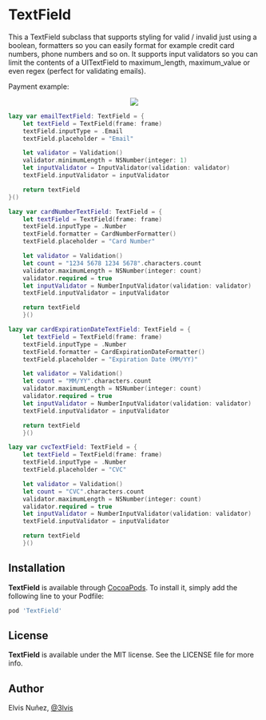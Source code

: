 # TextField

This a TextField subclass that supports styling for valid / invalid just using a boolean, formatters so you can easily format for example credit card numbers, phone numbers and so on. It supports input validators so you can limit the contents of a UITextField to maximum_length, maximum_value or even regex (perfect for validating emails).

Payment example:

<p align="center">
  <img src="https://raw.githubusercontent.com/3lvis/TextField/master/GitHub/payment2.gif"/>
</p>

```swift
lazy var emailTextField: TextField = {
    let textField = TextField(frame: frame)
    textField.inputType = .Email
    textField.placeholder = "Email"

    let validator = Validation()
    validator.minimumLength = NSNumber(integer: 1)
    let inputValidator = InputValidator(validation: validator)
    textField.inputValidator = inputValidator

    return textField
}()

lazy var cardNumberTextField: TextField = {
    let textField = TextField(frame: frame)
    textField.inputType = .Number
    textField.formatter = CardNumberFormatter()
    textField.placeholder = "Card Number"

    let validator = Validation()
    let count = "1234 5678 1234 5678".characters.count
    validator.maximumLength = NSNumber(integer: count)
    validator.required = true
    let inputValidator = NumberInputValidator(validation: validator)
    textField.inputValidator = inputValidator

    return textField
    }()

lazy var cardExpirationDateTextField: TextField = {
    let textField = TextField(frame: frame)
    textField.inputType = .Number
    textField.formatter = CardExpirationDateFormatter()
    textField.placeholder = "Expiration Date (MM/YY)"

    let validator = Validation()
    let count = "MM/YY".characters.count
    validator.maximumLength = NSNumber(integer: count)
    validator.required = true
    let inputValidator = NumberInputValidator(validation: validator)
    textField.inputValidator = inputValidator

    return textField
    }()

lazy var cvcTextField: TextField = {
    let textField = TextField(frame: frame)
    textField.inputType = .Number
    textField.placeholder = "CVC"

    let validator = Validation()
    let count = "CVC".characters.count
    validator.maximumLength = NSNumber(integer: count)
    validator.required = true
    let inputValidator = NumberInputValidator(validation: validator)
    textField.inputValidator = inputValidator

    return textField
    }()
```

## Installation

**TextField** is available through [CocoaPods](http://cocoapods.org). To install
it, simply add the following line to your Podfile:

```ruby
pod 'TextField'
```

## License

**TextField** is available under the MIT license. See the LICENSE file for more info.

## Author

Elvis Nuñez, [@3lvis](https://twitter.com/3lvis)
